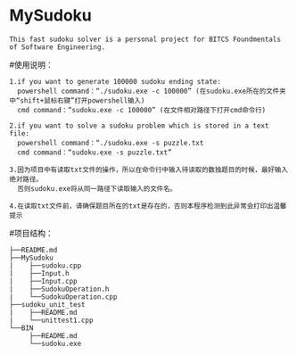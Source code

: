 # MySudoku

    This fast sudoku solver is a personal project for BITCS Foundmentals of Software Engineering.

#使用说明：
    
    1.if you want to generate 100000 sudoku ending state:
      powershell command：“./sudoku.exe -c 100000” (在sudoku.exe所在的文件夹中“shift+鼠标右键”打开powershell输入)
      cmd command：“sudoku.exe -c 100000” (在文件相对路径下打开cmd命令行)
    
    2.if you want to solve a sudoku problem which is stored in a text file:
      powershell command：“./sudoku.exe -s puzzle.txt
      cmd command：“sudoku.exe -s puzzle.txt”
                        
    3.因为项目中有读取txt文件的操作，所以在命令行中输入待读取的数独题目的时候，最好输入绝对路径。
      否则sudoku.exe将从同一路径下读取输入的文件名。
    
    4.在读取txt文件前，请确保题目所在的txt是存在的，否则本程序检测到此异常会打印出温馨提示
    
    

#项目结构：

    ├──README.md
    ├──MySudoku
    |    ├──sudoku.cpp
    |    ├──Input.h
    |    ├──Input.cpp
    |    ├──SudokuOperation.h
    |    └──SudokuOperation.cpp
    ├──sudoku_unit_test
    |    ├──README.md
    |    └──unittest1.cpp
    └──BIN
         ├──README.md
         └──sudoku.exe
